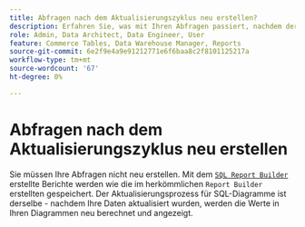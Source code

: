 ```yaml
---
title: Abfragen nach dem Aktualisierungszyklus neu erstellen?
description: Erfahren Sie, was mit Ihren Abfragen passiert, nachdem der Aktualisierungszyklus ausgeführt wurde.
role: Admin, Data Architect, Data Engineer, User
feature: Commerce Tables, Data Warehouse Manager, Reports
source-git-commit: 6e2f9e4a9e91212771e6f6baa8c2f8101125217a
workflow-type: tm+mt
source-wordcount: '67'
ht-degree: 0%

---
```


# Abfragen nach dem Aktualisierungszyklus neu erstellen

Sie müssen Ihre Abfragen nicht neu erstellen. Mit dem [`SQL Report Builder`](../dev-reports/sql-rpt-bldr.md) erstellte Berichte werden wie die im herkömmlichen `Report Builder` erstellten gespeichert. Der Aktualisierungsprozess für SQL-Diagramme ist derselbe - nachdem Ihre Daten aktualisiert wurden, werden die Werte in Ihren Diagrammen neu berechnet und angezeigt.

